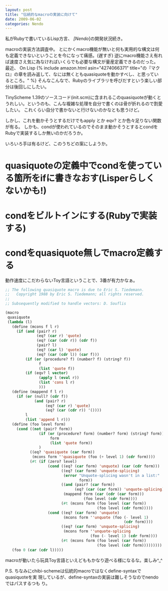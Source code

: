 ```yaml
---
layout: post
title: "伝統的なmacroの実装に向けて"
date: 2009-06-02
categories: Nendo
---
```

私がRubyで書いているLisp方言、 *[Nendo*]の開発状況続き。

macroの実装方法調査中。
とにかくmacro機能が無いと何も実用的な構文は何も定義できないということを今になって痛感。(遅すぎ)
逆にmacro機能さえ有れば速度さえ気に為なければいくらでも必要な構文が量産定義できるのだった。
最近、 On Lisp {% include amazon.html asin="4274066371" title="の『マクロ』の章を読み返して、なには無くともquasiquoteを動かすべし、と思っているところ。" %}
そんなこんなで、Rubyのライブラリを呼びだすという楽しい部分は後回しにしたい。

TinyScheme 1.39のソースコード(init.scm)に含まれるこのquasiquoteが動くとうれしい。というのも、こんな複雑な処理を自分で書くのは骨が折れるので割愛したい。
これくらい自分で書かないと行けないのかなとも思うけど。

しかし、これを動かそうとするだけでもapply とか eqv? とか色々足りない関数が有る。
しかも、condが使われているのでそのまま動かそうとするとcondをRubyで実装するしか無いのかだろうか。

いろいろ手は有るけど、このうちどの案にしようか。
# quasiquoteの定義中でcondを使っている箇所をifに書きなおす(Lisperらしくないかも!)
# condをビルトインにする(Rubyで実装する)
# condをquasiquote無しでmacro定義する
動作速度にこだわらないToy言語ということで、3番が有力かなぁ。

```lisp
;; The following quasiquote macro is due to Eric S. Tiedemann.
;;   Copyright 1988 by Eric S. Tiedemann; all rights reserved.
;;
;; Subsequently modified to handle vectors: D. Souflis

(macro
 quasiquote
 (lambda (l)
   (define (mcons f l r)
     (if (and (pair? r)
              (eq? (car r) 'quote)
              (eq? (car (cdr r)) (cdr f))
              (pair? l)
              (eq? (car l) 'quote)
              (eq? (car (cdr l)) (car f)))
         (if (or (procedure? f) (number? f) (string? f))
               f
               (list 'quote f))
         (if (eqv? l vector)
               (apply l (eval r))
               (list 'cons l r)
               )))
   (define (mappend f l r)
     (if (or (null? (cdr f))
             (and (pair? r)
                  (eq? (car r) 'quote)
                  (eq? (car (cdr r)) '())))
         l
         (list 'append l r)))
   (define (foo level form)
     (cond ((not (pair? form))
               (if (or (procedure? form) (number? form) (string? form))
                    form
                    (list 'quote form))
               )
           ((eq? 'quasiquote (car form))
            (mcons form ''quasiquote (foo (+ level 1) (cdr form))))
           (#t (if (zero? level)
                   (cond ((eq? (car form) 'unquote) (car (cdr form)))
                         ((eq? (car form) 'unquote-splicing)
                          (error "Unquote-splicing wasn't in a list:"
                                 form))
                         ((and (pair? (car form))
                               (eq? (car (car form)) 'unquote-splicing))
                          (mappend form (car (cdr (car form)))
                                   (foo level (cdr form))))
                         (#t (mcons form (foo level (car form))
                                         (foo level (cdr form)))))
                   (cond ((eq? (car form) 'unquote)
                          (mcons form ''unquote (foo (- level 1)
                                                     (cdr form))))
                         ((eq? (car form) 'unquote-splicing)
                          (mcons form ''unquote-splicing
                                      (foo (- level 1) (cdr form))))
                         (#t (mcons form (foo level (car form))
                                         (foo level (cdr form)))))))))
   (foo 0 (car (cdr l)))))
```
macroが動いたら玩具Toy言語といえどももかなり遊べる様になるな。楽しみ^_^

P.S.
 ちなみにchibi-schemeは伝統的macroではなくdefine-syntaxでquasiquoteを実
 現しているが、define-syntaxの実装は難しそうなのでnendoではパスするつも
 り。
